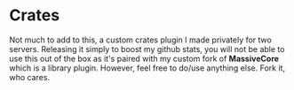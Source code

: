 # Crates
Not much to add to this, a custom crates plugin I made privately for two servers. Releasing it simply to boost my github stats, you will not be able to use this out of the box as it's paired with my custom fork of **MassiveCore** which is a library plugin. However, feel free to do/use anything else. Fork it, who cares.
